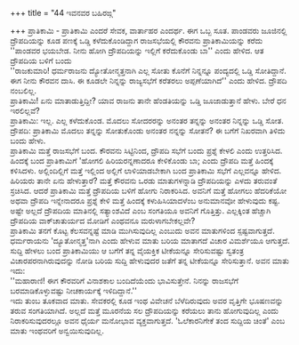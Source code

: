 +++
title = "44 ಇವನವರ ಬಹಿರಙ್ಗ"

+++
ಪ್ರಾತಿಕಾಮಿ - ಪ್ರಾತಿಕಾಮಿ ಎಂದರೆ ಸೇವಕ, ವಾರ್ತಾಹರ ಎಂದರ್ಥ. ಈಗ ಒಬ್ಬ ಸೂತ. ಪಾಂಡವರು ಜೂಜಿನಲ್ಲಿ ದ್ರೌಪದಿಯನ್ನು ಕೂಡ ಪಣಕ್ಕೆ ಒಡ್ಡಿ ಕಳೆದುಕೊಂಡಿದ್ದಾಗ ರಾಜಸಭೆಯಲ್ಲಿ ಕೌರವನು ಪ್ರಾತಿಕಾಮಿಯನ್ನು ಕರೆದು ''ಪಾಂಡವರ ಭಯಬೇಡ. ನೀನು ಹೋಗಿ ದ್ರೌಪದಿಯನ್ನು ಇಲ್ಲಿಗೆ ಕರೆದುಕೊಂಡು ಬಾ'' ಎಂದು ಹೇಳಿದ. ಆತ ದ್ರೌಪದಿಯ ಬಳಿಗೆ ಬಂದು  
''ರಾಜಕುಮಾರಿ! ಧರ್ಮರಾಜನು ದ್ಯೋತೋನ್ಮತ್ತನಾಗಿ ಎಲ್ಲ ಸೋತು ಕೊನೆಗೆ ನಿನ್ನನ್ನೂ ಪಂದ್ಯದಲ್ಲಿ ಒಡ್ಡಿ ಸೋತಿದ್ದಾನೆ. ಈಗ ನೀನು ಕೌರವನ ದಾಸಿ. ಈ ಕೂಡಲೇ ನಿನ್ನನ್ನು ರಾಜ್ಯಸಭೆಗೆ ಕರೆತರಲು ಅಪ್ಪಣೆಯಾಗಿದೆ'' ಎಂದು ಹೇಳಿದ. ದ್ರೌಪದಿ ನಂಬಲಿಲ್ಲ.  
ಪ್ರಾತಿಕಾಮಿ! ಏನು ಮಾತಾಡುತ್ತಿದ್ದೀ? ಯಾವ ರಾಜನು ತಾನೇ ಹೆಂಡತಿಯನ್ನು ಒಡ್ಡಿ ಜೂಜಾಡುತ್ತಾನೆ ಹೇಳು. ಬೇರೆ ಧನ ಇರಲಿಲ್ಲವೆ?  
ಪ್ರಾತಿಕಾಮಿ: ಇಲ್ಲ. ಎಲ್ಲ ಕಳೆದುಕೊಂಡ. ಮೊದಲು ಸೋದರರನ್ನು ಅನಂತರ ತನ್ನನ್ನು ಅನಂತರ ನಿನ್ನನ್ನು ಒಡ್ಡಿ ಸೋತ.   
ದ್ರೌಪದಿ: ಪ್ರಾತಿಕಾಮಿ ಮೊದಲು ತನ್ನನ್ನು ಸೋತುಕೊಂಡು ಅನಂತರ ನನ್ನನ್ನು ಸೋತನೆ? ಈ ಬಗೆಗೆ ನಿಖರವಾಗಿ ತಿಳಿದು ಬಂದು ಹೇಳು.  
ಪ್ರಾತಿಕಾಮಿ ಮತ್ತೆ ರಾಜಸಭೆಗೆ ಬಂದ. ಕೌರವನು ಸಿಟ್ಟಿನಿಂದ, ದ್ರೌಪದಿ ಸಭೆಗೆ ಬಂದು ಪ್ರಶ್ನೆ ಕೇಳಲಿ ಎಂದು ಉತ್ತರಿಸಿದ. ಹಿಂದಕ್ಕೆ ಬಂದ ಪ್ರಾತಿಕಾಮಿಗೆ 'ಹೋಗಲಿ ಹಿರಿಯರನ್ನಣಾದರೂ ಕೇಳಿಕೊಂಡು ಬಾ; ಎಂದು ದ್ರೌಪದಿ ಮತ್ತೆ ಹಿಂದಕ್ಕೆ ಕಳಿಸಿದಳು. ಅಲ್ಲಿಂದಿಲ್ಲಿಗೆ ಮತ್ತೆ ಇಲ್ಲಿಂದ ಅಲ್ಲಿಗೆ ಲಾಳಿಯಾಡಬೇಕಾಗಿ ಬಂದ ಪ್ರಾತಿಕಾಮಿ ಸಭೆಗೆ ಎಲ್ಲವನ್ನೂ ಹೇಳಿದ. ಹಿರಿಯರು ತಾನೇ ಏನು ಹೇಳುತ್ತಾರೆ? ಮತ್ತೆ ಕೌರವನು ಒರಡು ಮಾತುಗಳನ್ನಾಡಿ ದ್ರೌಪದಿಯನ್ನು ಎಳದು ತರುವಂತೆ ಸ್ರಚಿಸಿದ. ಆದರೆ ಪ್ರಾತಿಕಾಮಿ ಮತ್ತೆ ದ್ರೌಪದಿಯ ಬಳಿಗೆ ಹೋಗು ನಿರಾಕರಿಸಿದ. ಅವನಿಗೆ ಮತ್ತೆ ಹೋಗಲು ಹೆದರಿಕೆಯೋ ಅಥವಾ ದ್ರೌಪದಿ ಇನ್ನೇನಾದರೂ ಪ್ರಶ್ನೆ ಕೇಳಿ ಮತ್ತೆ ಹಿಂದಕ್ಕೆ ಕಳುಹಿಸಿಯಾದಳೆಂಬ ಅನುಮಾನವೋ ಹೇಳುವುದು ಕಷ್ಟ. ಅಷ್ಟೇ ಅಲ್ಲದೆ ದ್ರೌಪದಿಯ ಮಾತಿನಲ್ಲಿ ಸತ್ಯಾಂಶವಿದೆ ಎಂಬ ಸಂಗತಿಯೂ ಅವನಿಗೆ ಗೊತ್ತಿತ್ತು. ಎಲ್ಲಕ್ಕಿಂತ ಹೆಚ್ಚಾಗಿ ದ್ರೌಪದಿಯ ವಾಕ್‍ಚಾತುರ್ಯದ ಮೋಡಿಗೆ ಎಂಥವನೂ ಮರುಳಾಗಬೇಕಲ್ಲವೇ?  
ಪ್ರಾತಿಕಾಮಿ ತನಗೆ ಕೊಟ್ಟ ಕೆಲಸವನ್ನಷ್ಟೆ ಮಾಡಿ ಮುಗಿಸುವುದಿಲ್ಲ ಎಂಬುದು ಅವನ ಮಾತುಗಳಿಂದ ಸ್ಪಷ್ಟವಾಗುತ್ತದೆ. ಧರ್ಮರಾಯನು 'ದ್ಯೂತೋನ್ಮತ್ತ'ನಾಗಿ ಎಂದು ಹೇಳುವ ಮಾತು ಬರಿಯ ಮಾತಾಗದೆ ವಿಚಾರ ವಿಮರ್ಶೆಯೂ ಆಗುತ್ತದೆ. ಸುದ್ದಿ ಹೇಳಲು ಬಂದ ಪ್ರಾತಿಕಾಮಿಯು ಆ ಬಗೆಗೆ ತನ್ನ ವೈಯಕ್ತಿಕ ಟೀಕೆಯನ್ನೂ ಸೇರಿಸುವಷ್ಟು ಸ್ವತಂತ್ರ ವಿಚಾರಪರನಾಗಿರುವುದನ್ನು ನೋಡಿ ಬರಿಯ ಸುದ್ದಿ ಹೇಳುವುದರ ಜತೆಗೆ ತನ್ನ ಟೀಕೆಯನ್ನೂ ಸೇರಿಸುತ್ತಾನೆ. ಅವನ ಮಾತು ಇದು:  
''ಮಹಾರಾಣಿ! ಈಗ ಕೌರವರಿಗೆ ವಿನಾಶಕಾಲ ಬಂದಿದೆಯೆಂದು ಭಾವಿಸುತ್ತೇನೆ. ನಿನನ್ನು ರಾಜಸಭೆಗೆ ಬರಮಾಡಿಕೊಳ್ಳುವಷ್ಟು ನೀಚಕಾರ್ಯಕ್ಕೆ ಇಳಿದಿದ್ದಾನೆ.''  
ಇದು ತುಂಬ ತೂಕವಾದ ಮಾತು. ಸೇವಕರಲ್ಲಿ ಕೂಡ ಇಂಥ ವಿವೇಚನೆ ಬೆಳೆದಿರುವುದು ಅವರ ವೃತ್ತಿಗೇ ಭೂಷಣವನ್ನು ತರುವ ಸಂಗತಿಯಾಗಿದೆ. ಅಲ್ಲದೆ ಮತ್ತೆ ಮೂರನೆಯ ಸಲ ದ್ರೌಪದಿಯನ್ನು ಕರೆಯಲು ತಾನು ಹೋಗುವುದಿಲ್ಲ ಎಂದು ನಿರಾಕರಿಸುವುದರಲ್ಲೂ ಅವನ ಧೈರ್ಯ ಮನೋಭಾವ ವ್ಯಕ್ತವಾಗುತ್ತದೆ. 'ಓಲೆಕಾರನಿಗೇಕೆ ತಂದ ಸುದ್ದಿಯ ಚಿಂತೆ' ಎಂಬ ಮಾತು ಇಂಥವರಿಗೆ ಅನ್ವಯಿಸುವುದಿಲ್ಲ.
